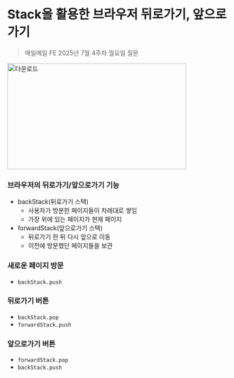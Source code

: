 # Stack을 활용한 브라우저 뒤로가기, 앞으로 가기

> 매일메일 FE 2025년 7월 4주차 월요일 질문
<img width="407" height="241" alt="다운로드" src="https://github.com/user-attachments/assets/7db5f38c-1d71-467a-bc6e-62170bd04207" />


### 브라우저의 뒤로가기/앞으로가기 기능
- backStack(뒤로가기 스택)
  - 사용자가 방분한 페이지들이 차례대로 쌓임
  - 가장 위에 있는 페이지가 현재 페이지
- forwardStack(앞으로가기 스택)
  - 뒤로가기 한 뒤 다시 앞으로 이동
  - 이전에 방문했던 페이지들을 보관

### 새로운 페이지 방문
- `backStack.push`

### 뒤로가기 버튼
- `backStack.pop`
- `forwardStack.push`

### 앞으로가기 버튼
- `forwardStack.pop`
- `backStack.push`

